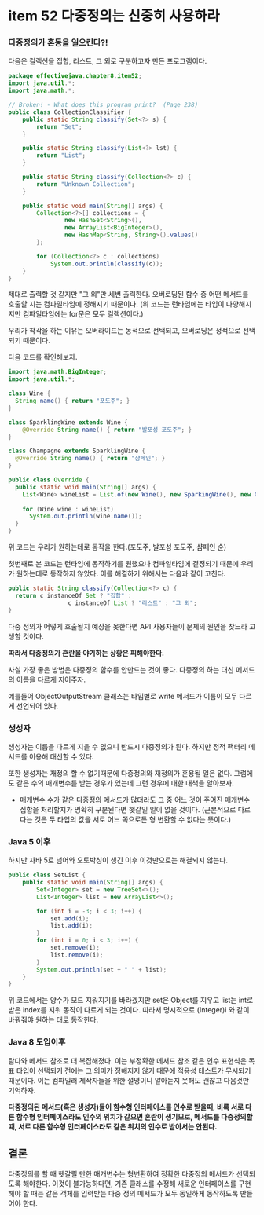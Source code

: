 # item 52 다중정의는 신중히 사용하라

### 다중정의가 혼동을 일으킨다?!

다음은 컬랙션을 집합, 리스트, 그 외로 구분하고자 만든 프로그램이다.

```java
package effectivejava.chapter8.item52;
import java.util.*;
import java.math.*;

// Broken! - What does this program print?  (Page 238)
public class CollectionClassifier {
    public static String classify(Set<?> s) {
        return "Set";
    }

    public static String classify(List<?> lst) {
        return "List";
    }

    public static String classify(Collection<?> c) {
        return "Unknown Collection";
    }

    public static void main(String[] args) {
        Collection<?>[] collections = {
                new HashSet<String>(),
                new ArrayList<BigInteger>(),
                new HashMap<String, String>().values()
        };

        for (Collection<?> c : collections)
            System.out.println(classify(c));
    }
}

```

제대로 출력할 것 같지만 "그 외"만 세번 출력한다. 오버로딩된 함수 중 어떤 메서드를 호출할 지는 컴파일타임에 정해지기 때문이다.
(위 코드는 런타임에는 타입이 다양해지지만 컴파일타임에는 for문은 모두 컬랙션이다.)

우리가 착각을 하는 이유는 오버라이드는 동적으로 선택되고, 오버로딩은 정적으로 선택되기 때문이다.

다음 코드를 확인해보자.

```java
import java.math.BigInteger;
import java.util.*;

class Wine {
  String name() { return "포도주"; }
}

class SparklingWine extends Wine {
    @Override String name() { return "발포성 포도주"; }
}

class Champagne extends SparklingWine {
  @Override String name() { return "샴페인"; }
}

public class Override {
  public static void main(String[] args) {
    List<Wine> wineList = List.of(new Wine(), new SparkingWine(), new Champagne());
    
    for (Wine wine : wineList)
      System.out.println(wine.name());
  }
}

```

위 코드는 우리가 원하는데로 동작을 한다.(포도주, 발포성 포도주, 샴페인 순)

첫번째로 본 코드는 런타임에 동작하기를 원했으나 컴파일타임에 결정되기 때문에 우리가 원하는데로 동작하지 않았다. 이를 해결하기 위해서는 다음과 같이 고친다.

```java
public static String classify(Collection<?> c) {
  return c instanceOf Set ? "집합" : 
				 c instanceOf List ? "리스트" : "그 외";
}
```

다중 정의가 어떻게 호출될지 예상을 못한다면 API 사용자들이 문제의 원인을 찾느라 고생할 것이다. 

__따라서 다중정의가 혼란을 야기하는 상황은 피해야한다.__

사실 가장 좋은 방법은 다중정의 함수를 안만드는 것이 좋다. 다중정의 하는 대신 메서드의 이름을 다르게 지어주자.

예를들어 ObjectOutputStream 클래스는 타입별로 write 메서드가 이름이 모두 다르게 선언되어 있다.

### 생성자

생성자는 이름을 다르게 지을 수 없으니 반드시 다중정의가 된다. 하지만 정적 팩터리 메서드를 이용해 대신할 수 있다.

또한 생성자는 재정의 할 수 없기때문에 다중정의와 재정의가 혼용될 일은 없다. 그럼에도 같은 수의 매개변수를 받는 경우가 있는데 그런 경우에 대한 대책을 알아보자.

- 매개변수 수가 같은 다중정의 메서드가 많더라도 그 중 어느 것이 주어진 매개변수 집합을 처리할지가 명확히 구분된다면 햇갈일 일이 없을 것이다.
  (근본적으로 다르다는 것은 두 타입의 값을 서로 어느 쪽으로든 형 변환할 수 없다는 뜻이다.)

### Java 5 이후

하지만 자바 5로 넘어와 오토박싱이 생긴 이후 이것만으로는 해결되지 않는다.

```java
public class SetList {
    public static void main(String[] args) {
        Set<Integer> set = new TreeSet<>();
        List<Integer> list = new ArrayList<>();

        for (int i = -3; i < 3; i++) {
            set.add(i);
            list.add(i);
        }
        for (int i = 0; i < 3; i++) {
            set.remove(i);
            list.remove(i);
        }
        System.out.println(set + " " + list);
    }
}
```

위 코드에서는 양수가 모드 지워지기를 바라겠지만 set은 Object를 지우고 list는 int로 받은 index를 지워 동작이 다르게 되는 것이다. 따라서 명시적으로 (Integer)i 와 같이 바꿔줘야 원하는 대로 동작한다.

### Java 8 도입이후 

람다와 메서드 참조로 더 복잡해졌다. 이는 부정확한 메서드 참조 같은 인수 표현식은 목표 타입이 선택되기 전에는 그 의미가 정해지지 않기 때문에 적용성 테스트가 무시되기 때문이다. 이는 컴파일러 제작자들을 위한 설명이니 알아듣지 못해도 괜찮고 다음것만 기억하자.

__다중정의된 메서드(혹은 생성자)들이 함수형 인터페이스를 인수로 받을때, 비록 서로 다른 함수형 인터페이스라도 인수의 위치가 같으면 혼란이 생기므로, 메서드를 다중정의할 때, 서로 다른 함수형 인터페이스라도 같은 위치의 인수로 받아서는 안된다.__

## 결론

다중정의를 할 때 헷갈릴 만한 매개변수는 형변환하여 정확한 다중정의 메서드가 선택되도록 해야한다. 이것이 불가능하다면, 기존 클래스를 수정해 새로운 인터페이스를 구현해야 할 때는 같은 객체를 입력받는 다중 정의 메서드가 모두 동일하게 동작하도록 만들어야 한다.